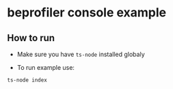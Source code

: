 # beprofiler console example

## How to run

- Make sure you have `ts-node` installed globaly

- To run example use:

```
ts-node index
```
